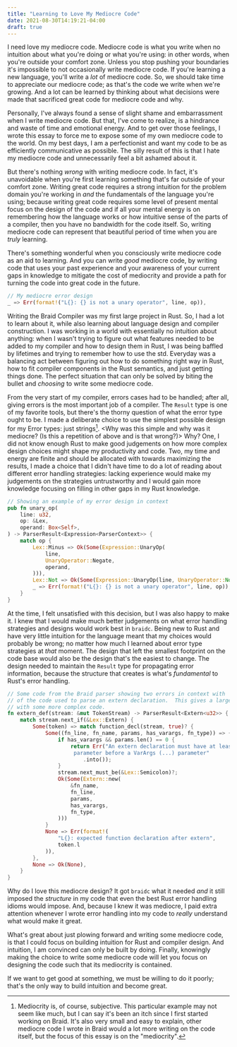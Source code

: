 ```yaml
---
title: "Learning to Love My Mediocre Code"
date: 2021-08-30T14:19:21-04:00
draft: true
---
```


I need love my mediocre code. Mediocre code is what you write when no intuition about 
what you're doing or what you're using: in other words, when you're outside your comfort
zone. Unless you stop pushing your boundaries it's impossible to not occasionally write mediocre code.
If you're learning a new language, you'll write a _lot_ of mediocre code.
So, we should take time to appreciate our mediocre code; as that's the code we write when
we're growing. And a lot can be learned by thinking about what decisions were made that
sacrificed great code for mediocre code and why.

Personally, I've always found a sense of slight shame and embarrassment when I 
write mediocre code.  But that, I've come to realize, is a hindrance and waste of
time and emotional energy. And to get over those feelings, I wrote this essay to
force me to expose some of my own mediocre code to the world. On my best days, I am a perfectionist
and want my code to be as efficiently communicative as possible. The silly result of
this is that I hate my mediocre code and unnecessarily feel a bit ashamed about it.

But there's nothing _wrong_ with writing mediocre code. In fact, it's unavoidable when
you're first learning something that's far outside of your comfort zone. Writing great
code requires a strong intuition for the problem domain you're working in _and_ the
fundamentals of the language you're using; because writing great code requires some
level of present mental focus on the design of the code and if all your mental energy
is on remembering how the language works or how intuitive sense of the parts of a 
compiler, then you have no bandwidth for the code itself. So, writing mediocre code
can represent that beautiful period of time when you are _truly_ learning.

There's something wonderful when you consciously write mediocre code as an aid to
learning.  And you can write _good_ mediocre code, by writing code that uses your
past experience and your awareness of your current gaps in knowledge to mitigate the
cost of mediocrity and provide a path for turning the code into great code in the 
future.

```rust
// My mediocre error design
_ => Err(format!("L{}: {} is not a unary operator", line, op)),
```

Writing the Braid Compiler was my first large project in Rust. So, I had a lot to
learn about it, while also learning about language design and compiler construction. 
I was working in a world with essentially no intuition about anything: when I wasn't
trying to figure out what features needed to be added to my compiler and how to 
design them in Rust, I was being baffled by lifetimes and trying to remember how 
to use the std. Everyday was a balancing act between figuring out how to do something
right way in Rust, how to fit compiler components in the Rust semantics, and just 
getting things done. The perfect situation that can only be solved by biting the 
bullet and _choosing_ to write some mediocre code.

From the very start of my compiler, errors cases had to be handled; after all, giving
errors is the most important job of a compiler. The `Result` type is one of my favorite
tools, but there's the thorny question of what the error type ought to be. I made
a deliberate choice to use the simplest possible design for my Error types: just strings[^1].
<Why was this simple and why was it mediocre? (Is this a repetition of above and is that wrong?)>
Why? One, I did not know enough Rust to make good judgements on how more complex design
choices might shape my productivity and code. Two, my time and energy are finite and
should be allocated with towards maximizing the results, I made a choice
that I didn't have time to do a lot of reading about different error handling strategies:
lacking experience would make my judgements on the strategies untrustworthy and I would gain
more knowledge focusing on filling in other gaps in my Rust knowledge.

```rust
// Showing an example of my error design in context
pub fn unary_op(
    line: u32,
    op: &Lex,
    operand: Box<Self>,
) -> ParserResult<Expression<ParserContext>> {
    match op {
        Lex::Minus => Ok(Some(Expression::UnaryOp(
            line,
            UnaryOperator::Negate,
            operand,
        ))),
        Lex::Not => Ok(Some(Expression::UnaryOp(line, UnaryOperator::Not, operand))),
        _ => Err(format!("L{}: {} is not a unary operator", line, op)),
    }
}
```

At the time, I felt unsatisfied with this decision, but I was also happy to make it. I
knew that I would make much better judgements on what error handling strategies and designs
would work best in `braidc`.  Being new to Rust and have very little intuition for the 
language meant that my choices would probably be wrong; no matter how much I learned about
error type strategies at _that_ moment. The
design that left the smallest footprint on the code base would also be the design
that's the easiest to change. The design needed to maintain the `Result` type for propagating
error information, because the structure that creates is what's _fundamental_ to Rust's
error handling.

```rust
// Some code from the Braid parser showing two errors in context with
// of the code used to parse an extern declaration.  This gives a larger example
// with some more complex code.
fn extern_def(stream: &mut TokenStream) -> ParserResult<Extern<u32>> {
    match stream.next_if(&Lex::Extern) {
        Some(token) => match function_decl(stream, true)? {
            Some((fn_line, fn_name, params, has_varargs, fn_type)) => {
                if has_varargs && params.len() == 0 {
                    return Err("An extern declaration must have at least one \\
                     parameter before a VarArgs (...) parameter"
                        .into());
                }
                stream.next_must_be(&Lex::Semicolon)?;
                Ok(Some(Extern::new(
                    &fn_name,
                    fn_line,
                    params,
                    has_varargs,
                    fn_type,
                )))
            }
            None => Err(format!(
                "L{}: expected function declaration after extern",
                token.l
            )),
        },
        None => Ok(None),
    }
}
```

Why do I love this mediocre design?  It got `braidc` what it needed  _and_
it still imposed the _structure_ in my code that even the best Rust error handling idioms
would impose. And, because I knew it was mediocre, I paid extra attention whenever I wrote
error handling into my code to _really_ understand what would make it great. 

What's great about just plowing forward and writing some mediocre code, is that I 
could focus on building intuition for Rust and compiler design. And intuition, I am convinced
can only be built by doing. Finally, knowingly making the choice to write some mediocre
code will let you focus on designing the code such that its mediocrity is contained.

If we want to get good at something, we must be willing to do it poorly; that's the only way to build
intuition and become great. 

[^1]: Mediocrity is, of course, subjective. This particular example may not seem
like much, but I can say it's been an itch since I first started working on Braid.
It's also very small and easy to explain, other mediocre code I wrote in Braid would
a lot more writing on the code itself, but the focus of this essay is on the "mediocrity".